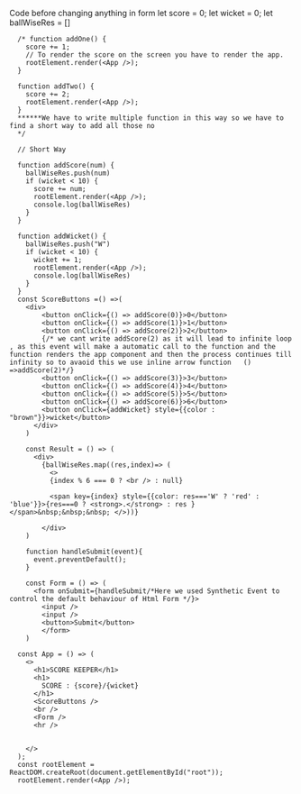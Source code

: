 Code before changing anything in form
let score = 0;
      let wicket = 0;
      let ballWiseRes = []

      /* function addOne() {
        score += 1;
        // To render the score on the screen you have to render the app.
        rootElement.render(<App />);
      }

      function addTwo() {
        score += 2;
        rootElement.render(<App />);
      }
      ******We have to write multiple function in this way so we have to find a short way to add all those no
      */

      // Short Way

      function addScore(num) {
        ballWiseRes.push(num)
        if (wicket < 10) {
          score += num;
          rootElement.render(<App />);
          console.log(ballWiseRes)
        }
      }

      function addWicket() {
        ballWiseRes.push("W")
        if (wicket < 10) {
          wicket += 1;
          rootElement.render(<App />);
          console.log(ballWiseRes)
        }
      }
      const ScoreButtons =() =>(
        <div>
            <button onClick={() => addScore(0)}>0</button>
            <button onClick={() => addScore(1)}>1</button>
            <button onClick={() => addScore(2)}>2</button>
            {/* we cant write addScore(2) as it will lead to infinite loop , as this event will make a automatic call to the function and the function renders the app component and then the process continues till infinity so to avaoid this we use inline arrow function   () =>addScore(2)*/}
            <button onClick={() => addScore(3)}>3</button>
            <button onClick={() => addScore(4)}>4</button>
            <button onClick={() => addScore(5)}>5</button>
            <button onClick={() => addScore(6)}>6</button>
            <button onClick={addWicket} style={{color : "brown"}}>wicket</button>
          </div>
        )

        const Result = () => (
          <div>
            {ballWiseRes.map((res,index)=> (
              <>
              {index % 6 === 0 ? <br /> : null}
              
              <span key={index} style={{color: res==='W' ? 'red' : 'blue'}}>{res===0 ? <strong>.</strong> : res }</span>&nbsp;&nbsp;&nbsp; </>))}
              
            </div>
        )

        function handleSubmit(event){
          event.preventDefault();
        }

        const Form = () => (
          <form onSubmit={handleSubmit/*Here we used Synthetic Event to control the default behaviour of Html Form */}>
            <input />
            <input />
            <button>Submit</button>
            </form>
        )

      const App = () => (
        <>
          <h1>SCORE KEEPER</h1>
          <h1>
            SCORE : {score}/{wicket}
          </h1>
          <ScoreButtons />
          <br />
          <Form />
          <hr />
          

        </>
      );
      const rootElement = ReactDOM.createRoot(document.getElementById("root"));
      rootElement.render(<App />);